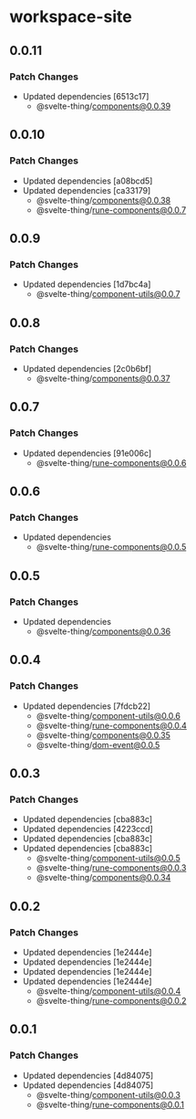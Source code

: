 # workspace-site

## 0.0.11

### Patch Changes

-   Updated dependencies [6513c17]
    -   @svelte-thing/components@0.0.39

## 0.0.10

### Patch Changes

-   Updated dependencies [a08bcd5]
-   Updated dependencies [ca33179]
    -   @svelte-thing/components@0.0.38
    -   @svelte-thing/rune-components@0.0.7

## 0.0.9

### Patch Changes

-   Updated dependencies [1d7bc4a]
    -   @svelte-thing/component-utils@0.0.7

## 0.0.8

### Patch Changes

-   Updated dependencies [2c0b6bf]
    -   @svelte-thing/components@0.0.37

## 0.0.7

### Patch Changes

-   Updated dependencies [91e006c]
    -   @svelte-thing/rune-components@0.0.6

## 0.0.6

### Patch Changes

-   Updated dependencies
    -   @svelte-thing/rune-components@0.0.5

## 0.0.5

### Patch Changes

-   Updated dependencies
    -   @svelte-thing/components@0.0.36

## 0.0.4

### Patch Changes

-   Updated dependencies [7fdcb22]
    -   @svelte-thing/component-utils@0.0.6
    -   @svelte-thing/rune-components@0.0.4
    -   @svelte-thing/components@0.0.35
    -   @svelte-thing/dom-event@0.0.5

## 0.0.3

### Patch Changes

-   Updated dependencies [cba883c]
-   Updated dependencies [4223ccd]
-   Updated dependencies [cba883c]
-   Updated dependencies [cba883c]
    -   @svelte-thing/component-utils@0.0.5
    -   @svelte-thing/rune-components@0.0.3
    -   @svelte-thing/components@0.0.34

## 0.0.2

### Patch Changes

-   Updated dependencies [1e2444e]
-   Updated dependencies [1e2444e]
-   Updated dependencies [1e2444e]
-   Updated dependencies [1e2444e]
    -   @svelte-thing/component-utils@0.0.4
    -   @svelte-thing/rune-components@0.0.2

## 0.0.1

### Patch Changes

-   Updated dependencies [4d84075]
-   Updated dependencies [4d84075]
    -   @svelte-thing/component-utils@0.0.3
    -   @svelte-thing/rune-components@0.0.1
